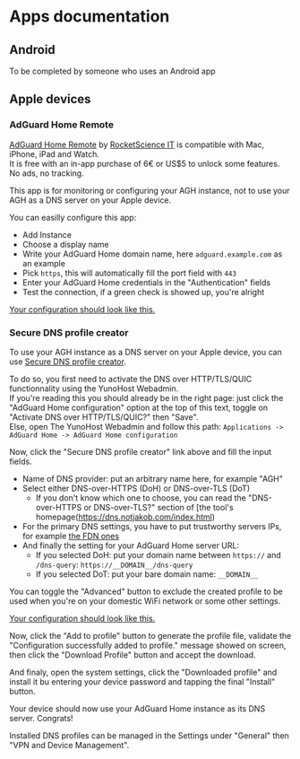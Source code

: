 # Apps documentation

## Android

To be completed by someone who uses an Android app

## Apple devices

### AdGuard Home Remote

[AdGuard Home Remote](https://apps.apple.com/app/id1543143740) by [RocketScience IT](https://rocketscience-it.nl/) is compatible with Mac, iPhone, iPad and Watch.  
It is free with an in-app purchase of 6€ or US$5 to unlock some features. No ads, no tracking.

This app is for monitoring or configuring your AGH instance, not to use your AGH as a DNS server on your Apple device.

You can easilly configure this app:

- Add Instance
- Choose a display name
- Write your AdGuard Home domain name, here `adguard.example.com` as an example
- Pick `https`, this will automatically fill the port field with `443`
- Enter your AdGuard Home credentials in the "Authentication" fields
- Test the connection, if a green check is showed up, you're alright

[Your configuration should look like this.](https://raw.githubusercontent.com/YunoHost-Apps/adguardhome_ynh/master/doc/screenshots/apps/AGH-remote.PNG)

### Secure DNS profile creator

To use your AGH instance as a DNS server on your Apple device, you can use [Secure DNS profile creator](https://dns.notjakob.com/index.html).

To do so, you first need to activate the DNS over HTTP/TLS/QUIC functionnality using the YunoHost Webadmin.  
If you're reading this you should already be in the right page: just click the "AdGuard Home configuration" option at the top of this text, toggle on "Activate DNS over HTTP/TLS/QUIC?" then "Save".  
Else, open The YunoHost Webadmin and follow this path: `Applications -> AdGuard Home -> AdGuard Home configuration`

Now, click the "Secure DNS profile creator" link above and fill the input fields.

- Name of DNS provider: put an arbitrary name here, for example "AGH"
- Select either DNS-over-HTTPS (DoH) or DNS-over-TLS (DoT)
  - If you don't know which one to choose, you can read the "DNS-over-HTTPS or DNS-over-TLS?" section of [the tool's homepage(https://dns.notjakob.com/index.html)
- For the primary DNS settings, you have to put trustworthy servers IPs, for example [the FDN ones](https://www.fdn.fr/actions/dns/)
- And finally the setting for your AdGuard Home server URL:
  - If you selected DoH: put your domain name between `https://` and `/dns-query`: `https://__DOMAIN__/dns-query`
  - If you selected DoT: put your bare domain name: `__DOMAIN__`

You can toggle the "Advanced" button to exclude the created profile to be used when you're on your domestic WiFi network or some other settings.

[Your configuration should look like this.](https://raw.githubusercontent.com/YunoHost-Apps/adguardhome_ynh/master/doc/screenshots/apps/DNS-profile-creator.jpeg)

Now, click the "Add to profile" button to generate the profile file, validate the "Configuration successfully added to profile." message showed on screen, then click the "Download Profile" button and accept the download.

And finaly, open the system settings, click the "Downloaded profile" and install it bu entering your device password and tapping the final "Install" button.

Your device should now use your AdGuard Home instance as its DNS server. Congrats!

Installed DNS profiles can be managed in the Settings under "General" then "VPN and Device Management".
